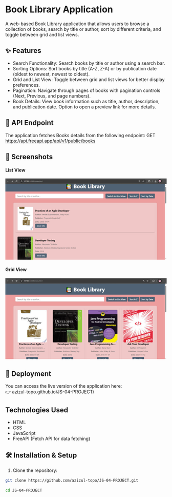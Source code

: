 # Book Library Application

A web-based Book Library application that allows users to browse a collection of books, search by title or author, sort by different criteria, and toggle between grid and list views.

## ✨ Features
 - Search Functionality: Search books by title or author using a search bar.
 - Sorting Options: Sort books by title (A-Z, Z-A) or by publication date (oldest to newest, newest to oldest).
 - Grid and List View: Toggle between grid and list views for better display preferences.
 - Pagination: Navigate through pages of books with pagination controls (Next, Previous, and page numbers).
 - Book Details: View book information such as title, author, description, and publication date. Option to open a preview link for more details.

## 📡 API Endpoint
The application fetches Books details from the following endpoint:
GET https://api.freeapi.app/api/v1/public/books

## 📸 Screenshots
#### List View
![alt text](image.png)

#### Grid View
![alt text](image-1.png)

## 🚀 Deployment
You can access the live version of the application here:  
👉 azizul-topo.github.io/JS-04-PROJECT/
## Technologies Used
- HTML
- CSS
- JavaScript 
- FreeAPI (Fetch API for data fetching)


## 🛠 Installation & Setup

1. Clone the repository:
```bash
git clone https://github.com/azizul-topo/JS-04-PROJECT.git
```

```bash
cd JS-04-PROJECT
```


